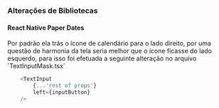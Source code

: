 ### Alterações de Bibliotecas

#### React Native Paper Dates
Por padrão ela trás o ícone de calendário para o lado direito, por uma questão de harmonia da tela seria melhor que o ícone ficasse do lado esquerdo, para isso foi efetuada a seguinte alteração no arquivo ´TextInputMask.tsx´

```js
    <TextInput
        {...'rest of props'}
        left={inputButton}
    />
```